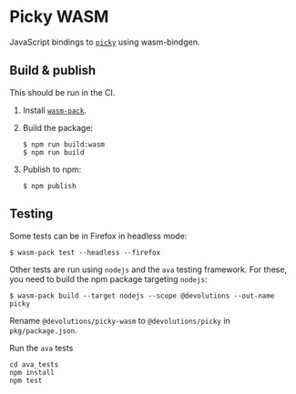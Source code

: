 # Picky WASM

JavaScript bindings to [`picky`](https://github.com/Devolutions/picky-rs/tree/master/picky) using wasm-bindgen.

## Build & publish

This should be run in the CI.

1. Install [`wasm-pack`](https://rustwasm.github.io/wasm-pack/installer/).

2. Build the package: 

    ```
    $ npm run build:wasm 
    $ npm run build
    ```

3. Publish to npm:

    ```
    $ npm publish
    ```

## Testing

Some tests can be in Firefox in headless mode:

```
$ wasm-pack test --headless --firefox
```

Other tests are run using `nodejs` and the `ava` testing framework.
For these, you need to build the npm package targeting `nodejs`:

```
$ wasm-pack build --target nodejs --scope @devolutions --out-name picky
```

Rename `@devolutions/picky-wasm` to `@devolutions/picky` in `pkg/package.json`.

Run the `ava` tests

```
cd ava_tests
npm install
npm test
```
